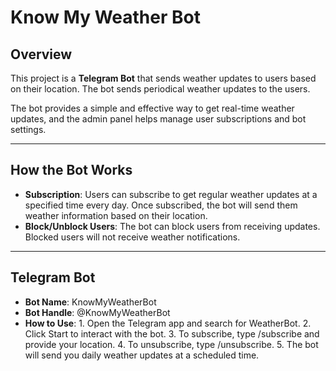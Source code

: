 # Know My Weather Bot

## Overview

This project is a **Telegram Bot** that sends weather updates to users based on their location. The bot sends periodical weather updates to the users.

The bot provides a simple and effective way to get real-time weather updates, and the admin panel helps manage user subscriptions and bot settings.

---

## How the Bot Works

* **Subscription**: Users can subscribe to get regular weather updates at a specified time every day. Once subscribed, the bot will send them weather information based on their location.
* **Block/Unblock Users**: The bot can block users from receiving updates. Blocked users will not receive weather notifications.

---

## Telegram Bot

* **Bot Name**: KnowMyWeatherBot
* **Bot Handle**: @KnowMyWeatherBot
* **How to Use**:
        1. Open the Telegram app and search for WeatherBot.
        2. Click Start to interact with the bot.
        3. To subscribe, type /subscribe and provide your location.
        4. To unsubscribe, type /unsubscribe.
        5. The bot will send you daily weather updates at a scheduled time.